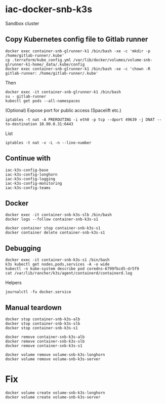 # iac-docker-snb-k3s

Sandbox cluster

## Copy Kubernetes config file to Gitlab runner

    docker exec container-snb-glrunner-k1 /bin/bash -xe -c 'mkdir -p /home/gitlab-runner/.kube'
    cp .terraform/kube_config.yml /var/lib/docker/volumes/volume-snb-glrunner-k1-home/_data/.kube/config
    docker exec container-snb-glrunner-k1 /bin/bash -xe -c 'chown -R gitlab-runner: /home/gitlab-runner/.kube'
    
Then
    
    docker exec -it container-snb-glrunner-k1 /bin/bash
    su - gitlab-runner
    kubectl get pods --all-namespaces

(Optional) Expose port for public access (Spacelift etc.)

    iptables -t nat -A PREROUTING -i eth0 -p tcp --dport 49639 -j DNAT --to-destination 10.90.0.31:6443

List

    iptables -t nat -v -L -n --line-number

## Continue with

    iac-k3s-config-base
    iac-k3s-config-longhorn
    iac-k3s-config-logging
    iac-k3s-config-monitoring
    iac-k3s-config-teams

## Docker

    docker exec -it container-snb-k3s-slb /bin/bash    
    docker logs --follow container-snb-k3s-s1
    
    docker container stop container-snb-k3s-s1
    docker container delete container-snb-k3s-s1

## Debugging

    docker exec -it container-snb-k3s-s1 /bin/bash
    k3s kubectl get nodes,pods,services -A -o wide
    kubectl -n kube-system describe pod coredns-6799fbcd5-dr5f9
    cat /var/lib/rancher/k3s/agent/containerd/containerd.log

Helpers

    journalctl -fu docker.service


## Manual teardown

    docker stop container-snb-k3s-alb
    docker stop container-snb-k3s-slb
    docker stop container-snb-k3s-s1

    docker remove container-snb-k3s-alb
    docker remove container-snb-k3s-slb
    docker remove container-snb-k3s-s1

    docker volume remove volume-snb-k3s-longhorn
    docker volume remove volume-snb-k3s-server

# Fix   

    docker volume create volume-snb-k3s-longhorn
    docker volume create volume-snb-k3s-server
